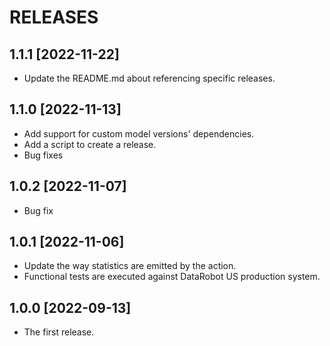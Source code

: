 # RELEASES

## 1.1.1 [2022-11-22]
  * Update the README.md about referencing specific releases.

## 1.1.0 [2022-11-13]
  * Add support for custom model versions' dependencies.
  * Add a script to create a release.
  * Bug fixes

## 1.0.2 [2022-11-07]
  * Bug fix

## 1.0.1 [2022-11-06]
  * Update the way statistics are emitted by the action.
  * Functional tests are executed against DataRobot US production system.

## 1.0.0 [2022-09-13]
  * The first release.
